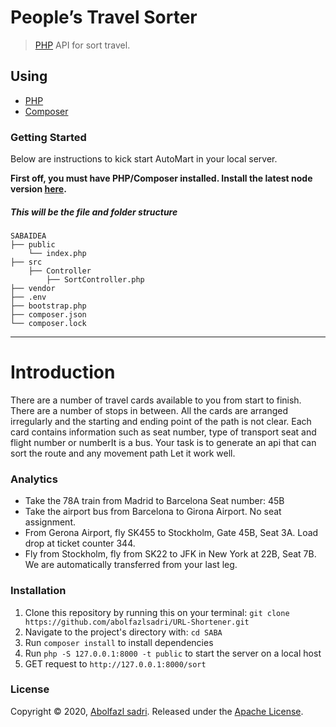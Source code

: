 # ‫‪People’s‬‬ ‫‪Travel‬‬ ‫‪Sorter‬‬

> [PHP](https://www.php.net/) API for sort travel.


## Using

* [PHP](https://www.php.net/)
* [Composer](https://getcomposer.org/doc/)

### Getting Started
 Below are instructions to kick start AutoMart in your local server.


 **First off, you must have PHP/Composer installed. Install the latest node version [here](https://www.php.net/).**



##### This will be the file and folder structure

    SABAIDEA
    ├── public
        └── index.php 
    ├── src
        ├── Controller 
            ├── SortController.php
    ├── vendor
    ├── .env
    ├── bootstrap.php 
    ├── composer.json
    └── composer.lock                  
<hr/>

# Introduction

There are a number of travel cards available to you from start to finish. There are a number of stops in between. All the cards are arranged irregularly and the starting and ending point of the path is not clear. Each card contains information such as seat number, type of transport seat and flight number or numberIt is a bus. 
Your task is to generate an api that can sort the route and any movement path Let it work well.

### Analytics
* Take the 78A train from Madrid to Barcelona Seat number: 45B 
* Take the airport bus from Barcelona to Girona Airport. No seat ‫‪assignment.‬‬
* From Gerona Airport, fly SK455 to Stockholm, Gate 45B, Seat 3A. Load drop at ticket counter 344.
* Fly from Stockholm, fly from SK22 to JFK in New York at 22B, Seat 7B. We are automatically transferred from your last leg.


### Installation
 
 1. Clone this repository by running this on your terminal: `git clone https://github.com/abolfazlsadri/URL-Shortener.git`
 2. Navigate to the project's directory with: `cd SABA`
 3. Run `composer install` to install dependencies
 4. Run `php -S 127.0.0.1:8000 -t public` to start the server on a local host
 5. GET request to `http://127.0.0.1:8000/sort`

### License

Copyright © 2020, [Abolfazl sadri](https://github.com/abolfazlsadri).
Released under the [Apache License](LICENSE).